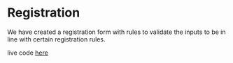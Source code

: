 # Registration


We have created a registration form with rules to validate the inputs to be in line with certain registration rules.

live code [here](https://ali-alterawi.github.io/Registration/)